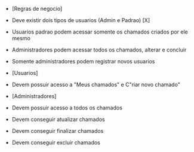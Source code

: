 - [Regras de negocio]

- Deve existir dois tipos de usuarios (Admin e Padrao) [X]

- Usuarios padrao podem acessar somente os chamados criados por ele mesmo

- Administradores podem acessar todos os chamados, alterar e concluir

- Somente administradores podem registrar novos usuarios


- [Usuarios]

- Devem possuir acesso a "Meus chamados" e C"riar novo chamado"

- [Administradores]

- Devem possuir acesso a todos os chamados

- Devem conseguir atualizar chamados

- Devem conseguir finalizar chamados

- Devem conseguir excluir chamados